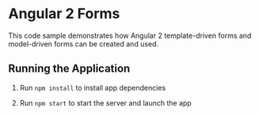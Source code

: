 # Angular 2 Forms

This code sample demonstrates how Angular 2 template-driven forms and 
model-driven forms can be created and used.

## Running the Application

1. Run `npm install` to install app dependencies

1. Run `npm start` to start the server and launch the app
